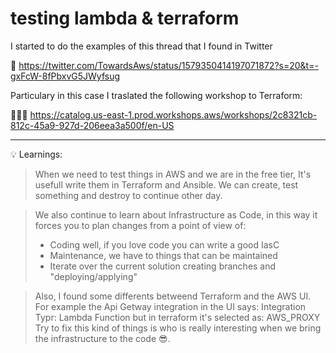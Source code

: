 # testing lambda & terraform

I started to do the examples of this thread that I found in Twitter 

🧵 https://twitter.com/TowardsAws/status/1579350414197071872?s=20&t=-gxFcW-8fPbxvG5JWyfsug 

Particulary in this case I traslated the following workshop to Terraform: 

🧑🏻‍💻 https://catalog.us-east-1.prod.workshops.aws/workshops/2c8321cb-812c-45a9-927d-206eea3a500f/en-US


----

💡 Learnings: 

> When we need to test things in AWS and we are in the free tier, It's usefull write them in Terraform and Ansible. We can create, test something and destroy to continue other day.

> We also continue to learn about Infrastructure as Code, in this way it forces you to plan changes from a point of view of:
> - Coding well, if you love code you can write a good IasC
> - Maintenance, we have to things that can be maintained
> - Iterate over the current solution creating branches and "deploying/applying"

> Also, I found some differents betweend Terraform and the AWS UI. For example the Api Getway integration in the UI says:
> Integration Typr: Lambda Function
> but in terraform it's selected as: AWS_PROXY
> Try to fix this kind of things is who is really interesting when we bring the infrastructure to the code 😎.
